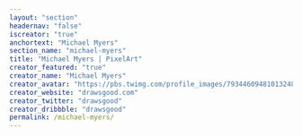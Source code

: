 ```yaml
---
layout: "section"
headernav: "false"
iscreator: "true"
anchortext: "Michael Myers"
section_name: "michael-myers"
title: "Michael Myers | PixelArt"
creator_featured: "true"
creator_name: "Michael Myers"
creator_avatar: "https://pbs.twimg.com/profile_images/793446094810132480/gvQImFGa_200x200.jpg"
creator_website: "drawsgood.com"
creator_twitter: "drawsgood"
creator_dribbble: "drawsgood"
permalink: /michael-myers/
---
```

